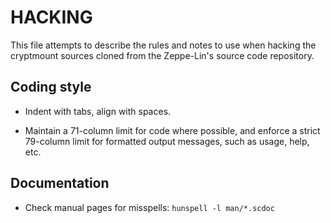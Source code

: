 HACKING
=======

This file attempts to describe the rules and notes to use when hacking
the cryptmount sources cloned from the Zeppe-Lin's source code
repository.


Coding style
------------

* Indent with tabs, align with spaces.

* Maintain a 71-column limit for code where possible, and enforce a
  strict 79-column limit for formatted output messages, such as usage,
  help, etc.


Documentation
-------------

* Check manual pages for misspells: `hunspell -l man/*.scdoc`

